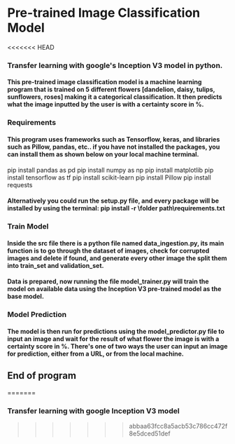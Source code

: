 # Pre-trained Image Classification Model

<<<<<<< HEAD
### Transfer learning with google's Inception V3 model in python.

#### This pre-trained image classification model is a machine learning program that is trained on 5 different flowers [dandelion, daisy, tulips, sunflowers, roses] making it a categorical classification. It then predicts what the image inputted by the user is with a certainty score in %.

### Requirements 

#### This program uses frameworks such as Tensorflow, keras, and libraries such as Pillow, pandas, etc.. if you have not installed the packages, you can install them as shown below on your local machine terminal.

pip install pandas as pd
pip install numpy as np
pip install matplotlib
pip install tensorflow as tf
pip install scikit-learn
pip install Pillow
pip install requests

#### Alternatively you could run the setup.py file, and every package will be installed by using the terminal: pip install -r \folder path\requirements.txt

### Train Model

#### Inside the src file there is a python file named data_ingestion.py, its main function is to go through the dataset of images, check for corrupted images and delete if found, and generate every other image the split them into train_set and validation_set.

#### Data is prepared, now running the file model_trainer.py will train the model on available data using the Inception V3 pre-trained model as the base model.

### Model Prediction

#### The model is then run for predictions using the model_predictor.py file to input an image and wait for the result of what flower the image is with a certainty score in %. There's one of two ways the user can input an image for prediction, either from a URL, or from the local machine.


## End of program
=======
### Transfer learning with google Inception V3 model
>>>>>>> abbaa63fcc8a5acb53c786cc472f8e5dced51def
